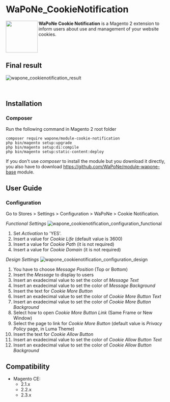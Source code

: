 # WaPoNe_CookieNotification

<img src="https://cloud.githubusercontent.com/assets/11091926/24904030/73980286-1eaf-11e7-8e67-4cb7dcfbeb1a.png" align="left" height="100px" width="100px" /> **WaPoNe Cookie Notification** is a Magento 2 extension to inform users about use and management of your website cookies.

<br /><br />

## Final result

![wapone_cookienotification_result](https://cloud.githubusercontent.com/assets/11091926/24914768/869a2fc8-1ed5-11e7-84cc-4e749bb72276.png)

<br />

## Installation

### Composer

Run the following command in Magento 2 root folder

```
composer require wapone/module-cookie-notification
php bin/magento setup:upgrade
php bin/magento setup:di:compile
php bin/magento setup:static-content:deploy
```

If you don't use *composer* to install the module but you download it directly, you also have to download https://github.com/WaPoNe/module-wapone-base module.

## User Guide

### Configuration

Go to Stores > Settings > Configuration > WaPoNe > Cookie Notification.

*Functional Settings*
![wapone_cookienotification_configuration_functional](https://cloud.githubusercontent.com/assets/11091926/24909835/ee32ae40-1ec5-11e7-9a9c-6ba9e1b4e370.png)
1. Set *Activation* to 'YES'.
2. Insert a value for *Cookie Life* (default value is 3600)
3. Insert a value for *Cookie Path* (it is not required)
4. Insert a value for *Cookie Domain* (it is not required)

*Design Settings*
![wapone_cookienotification_configuration_design](https://cloud.githubusercontent.com/assets/11091926/24909843/f25f6e2c-1ec5-11e7-9920-baa8ead93bd4.png)
1. You have to choose *Message Position* (Top or Bottom) 
2. Insert the *Message* to display to users
3. Insert an exadecimal value to set the color of *Message Text*
4. Insert an exadecimal value to set the color of *Message Background*
5. Insert the text for *Cookie More Button*
6. Insert an exadecimal value to set the color of *Cookie More Button Text*
7. Insert an exadecimal value to set the color of *Cookie More Button Background*
8. Select how to open *Cookie More Button Link* (Same Frame or New Window)
9. Select the page to link for *Cookie More Button* (default value is *Privacy Policy* page, in Luma Theme)
10. Insert the text for *Cookie Allow Button*
11. Insert an exadecimal value to set the color of *Cookie Allow Button Text*
12. Insert an exadecimal value to set the color of *Cookie Allow Button Background*

## Compatibility

- Magento CE:
  - 2.1.x
  - 2.2.x
  - 2.3.x
